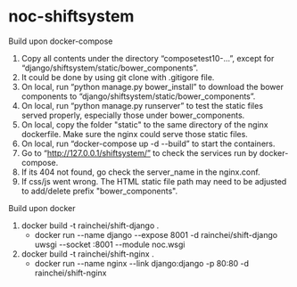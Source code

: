 # noc-shiftsystem
Build upon docker-compose
1. Copy all contents under the directory “composetest10-...”, except for “django/shiftsystem/static/bower_components”.
2. It could be done by using git clone with .gitigore file.
3. On local, run “python manage.py bower_install” to download the bower components to “django/shiftsystem/static/bower_components”.
4. On local, run “python manage.py runserver” to test the static files served properly, especially those under bower_components.
5. On local, copy the folder "static" to the same directory of the nginx dockerfile. Make sure the nginx could serve those static files.
6. On local, run “docker-compose up -d --build” to start the containers.
7. Go to “http://127.0.0.1/shiftsystem/” to check the services run by docker-compose.
8. If its 404 not found, go check the server_name in the nginx.conf.
9. If css/js went wrong. The HTML static file path may need to be adjusted to add/delete prefix "bower_components".

Build upon docker
1. docker build -t rainchei/shift-django .
    * docker run --name django --expose 8001 -d rainchei/shift-django uwsgi --socket :8001 --module noc.wsgi
2. docker build -t rainchei/shift-nginx .
    * docker run --name nginx --link django:django -p 80:80 -d rainchei/shift-nginx
